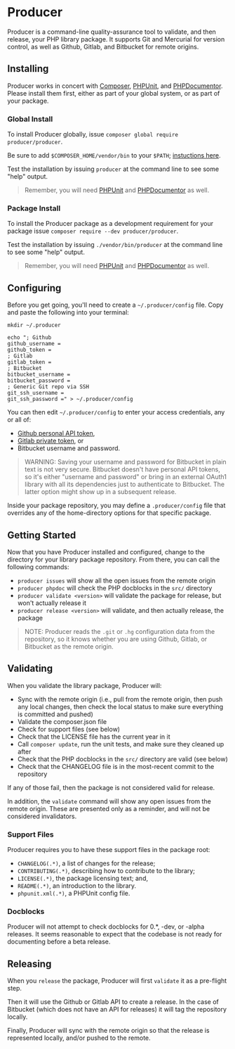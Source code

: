 # Producer

Producer is a command-line quality-assurance tool to validate, and then release,
your PHP library package. It supports Git and Mercurial for version control, as
well as Github, Gitlab, and Bitbucket for remote origins.

## Installing

Producer works in concert with [Composer][], [PHPUnit][], and [PHPDocumentor][].
Please install them first, either as part of your global system, or as part of
your package.

[Composer]: https://getcomposer.org
[PHPUnit]: https://packagist.org/packages/phpunit/phpunit
[PHPDocumentor]: https://packagist.org/packages/phpdocumentor/phpdocumentor

### Global Install

To install Producer globally, issue `composer global require producer/producer`.

Be sure to add `$COMPOSER_HOME/vendor/bin` to your `$PATH`;
[instuctions here](https://getcomposer.org/doc/03-cli.md#global).

Test the installation by issuing `producer` at the command line to see some
"help" output.

> Remember, you will need [PHPUnit][] and [PHPDocumentor][] as well.

### Package Install

To install the Producer package as a development requirement for your package
issue `composer require --dev producer/producer`.

Test the installation by issuing `./vendor/bin/producer` at the command line to
see some "help" output.

> Remember, you will need [PHPUnit][] and [PHPDocumentor][] as well.

## Configuring

Before you get going, you'll need to create a `~/.producer/config` file. Copy
and paste the following into your terminal:

```
mkdir ~/.producer

echo "; Github
github_username =
github_token =
; Gitlab
gitlab_token =
; Bitbucket
bitbucket_username =
bitbucket_password =
; Generic Git repo via SSH
git_ssh_username =
git_ssh_password =" > ~/.producer/config
```

You can then edit `~/.producer/config` to enter your access credentials, any or
all of:

- [Github personal API token](https://github.com/settings/tokens),
- [Gitlab private token](https://gitlab.com/profile/account), or
- Bitbucket username and password.

> WARNING: Saving your username and password for Bitbucket in plain text is not
> very secure. Bitbucket doesn't have personal API tokens, so it's either
> "username and password" or bring in an external OAuth1 library with all its
> dependencies just to authenticate to Bitbucket. The latter option might show
> up in a subsequent release.

Inside your package repository, you may define a `.producer/config` file that
overrides any of the home-directory options for that specific package.

## Getting Started

Now that you have Producer installed and configured, change to the directory
for your library package repository. From there, you can call the following
commands:

- `producer issues` will show all the open issues from the remote origin
- `producer phpdoc` will check the PHP docblocks in the `src/` directory
- `producer validate <version>` will validate the package for release, but won't
   actually release it
- `producer release <version>` will validate, and then actually release, the
  package

> NOTE: Producer reads the `.git` or `.hg` configuration data from the
> repository, so it knows whether you are using Github, Gitlab, or Bitbucket
> as the remote origin.

## Validating

When you validate the library package, Producer will:

- Sync with the remote origin (i.e., pull from the remote origin, then push any
  local changes, then check the local status to make sure everything is
  committed and pushed)
- Validate the composer.json file
- Check for support files (see below)
- Check that the LICENSE file has the current year in it
- Call `composer update`, run the unit tests, and make sure they cleaned up after
- Check that the PHP docblocks in the `src/` directory are valid (see below)
- Check that the CHANGELOG file is in the most-recent commit to the repository

If any of those fail, then the package is not considered valid for release.

In addition, the `validate` command will show any open issues from the remote
origin. These are presented only as a reminder, and will not be considered
invalidators.

### Support Files

Producer requires you to have these support files in the package root:

- `CHANGELOG(.*)`, a list of changes for the release;
- `CONTRIBUTING(.*)`, describing how to contribute to the library;
- `LICENSE(.*)`, the package licensing text; and,
- `README(.*)`, an introduction to the library.
- `phpunit.xml(.*)`, a PHPUnit config file.

### Docblocks

Producer will not attempt to check docblocks for 0.*, -dev, or -alpha releases.
It seems reasonable to expect that the codebase is not ready for documenting
before a beta release.

## Releasing

When you `release` the package, Producer will first `validate` it as a
pre-flight step.

Then it will use the Github or Gitlab API to create a release. In the case of
Bitbucket (which does not have an API for releases) it will tag the repository
locally.

Finally, Producer will sync with the remote origin so that the release is
represented locally, and/or pushed to the remote.
